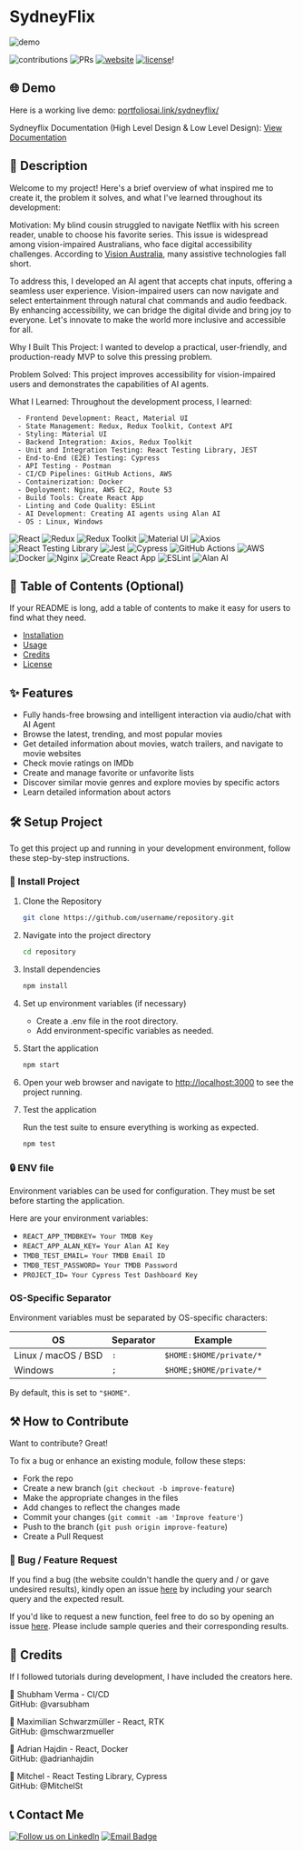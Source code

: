 # SydneyFlix

![demo](https://github.com/user-attachments/assets/2aeefcd4-bf5e-4f0c-9e35-c44b0417a146)


![contributions](https://img.shields.io/badge/all_contributors-1-orange.svg)
![PRs](https://img.shields.io/badge/PRs-welcome-ff69b4.svg?style=shields)
[![website](https://img.shields.io/website-up-down-green-red/http/shields.io.svg)](https://ec2-51-21-44-213.eu-north-1.compute.amazonaws.com/sydneyflix/)
[![license](https://img.shields.io/badge/license-MIT-blue.svg)](LICENSE)!

## 🌐 Demo

Here is a working live demo: [portfoliosai.link/sydneyflix/](https://portfoliosai.link/sydneyflix/)

Sydneyflix Documentation (High Level Design & Low Level Design): [View Documentation](https://docs.google.com/document/d/1pBgBPbBMO60-6_7gbj91j6n6Ci0ZEkLfDhCCxWZDkgo/edit?usp=sharing)


## 📝 Description
Welcome to my project! Here's a brief overview of what inspired me to create it, the problem it solves, and what I've learned throughout its development:


Motivation:
My blind cousin struggled to navigate Netflix with his screen reader, unable to choose his favorite series. This issue is widespread among vision-impaired Australians, who face digital accessibility challenges. According to [Vision Australia](https://www.visionaustralia.org/business-consulting/digital-access/assistive-technology-survey/overview), many assistive technologies fall short.

To address this, I developed an AI agent that accepts chat inputs, offering a seamless user experience. Vision-impaired users can now navigate and select entertainment through natural chat commands and audio feedback.
By enhancing accessibility, we can bridge the digital divide and bring joy to everyone. Let's innovate to make the world more inclusive and accessible for all.


Why I Built This Project: I wanted to develop a practical, user-friendly, and production-ready MVP to solve this pressing problem.

Problem Solved: This project improves accessibility for vision-impaired users and demonstrates the capabilities of AI agents.

What I Learned: Throughout the development process, I learned:



      - Frontend Development: React, Material UI
      - State Management: Redux, Redux Toolkit, Context API
      - Styling: Material UI
      - Backend Integration: Axios, Redux Toolkit
      - Unit and Integration Testing: React Testing Library, JEST
      - End-to-End (E2E) Testing: Cypress
      - API Testing - Postman
      - CI/CD Pipelines: GitHub Actions, AWS
      - Containerization: Docker
      - Deployment: Nginx, AWS EC2, Route 53
      - Build Tools: Create React App
      - Linting and Code Quality: ESLint
      - AI Development: Creating AI agents using Alan AI
      - OS : Linux, Windows

![React](https://img.shields.io/badge/React-20232A?style=for-the-badge&logo=react&logoColor=61DAFB)
![Redux](https://img.shields.io/badge/Redux-593D88?style=for-the-badge&logo=redux&logoColor=white)
![Redux Toolkit](https://img.shields.io/badge/Redux_Toolkit-593D88?style=for-the-badge&logo=redux&logoColor=white)
![Material UI](https://img.shields.io/badge/Material--UI-0081CB?style=for-the-badge&logo=material-ui&logoColor=white)
![Axios](https://img.shields.io/badge/Axios-5A29E4?style=for-the-badge&logo=axios&logoColor=white)
![React Testing Library](https://img.shields.io/badge/React_Testing_Library-E33332?style=for-the-badge&logo=testing-library&logoColor=white)
![Jest](https://img.shields.io/badge/Jest-C21325?style=for-the-badge&logo=jest&logoColor=white)
![Cypress](https://img.shields.io/badge/Cypress-17202C?style=for-the-badge&logo=cypress&logoColor=white)
![GitHub Actions](https://img.shields.io/badge/GitHub_Actions-2088FF?style=for-the-badge&logo=github-actions&logoColor=white)
![AWS](https://img.shields.io/badge/AWS-232F3E?style=for-the-badge&logo=amazon-aws&logoColor=white)
![Docker](https://img.shields.io/badge/Docker-2496ED?style=for-the-badge&logo=docker&logoColor=white)
![Nginx](https://img.shields.io/badge/Nginx-009639?style=for-the-badge&logo=nginx&logoColor=white)
![Create React App](https://img.shields.io/badge/Create_React_App-09D3AC?style=for-the-badge&logo=create-react-app&logoColor=white)
![ESLint](https://img.shields.io/badge/ESLint-4B32C3?style=for-the-badge&logo=eslint&logoColor=white)
![Alan AI](https://img.shields.io/badge/Alan_AI-0F80AA?style=for-the-badge&logo=alanai&logoColor=white)



## 📖 Table of Contents (Optional)

If your README is long, add a table of contents to make it easy for users to find what they need.

- [Installation](#installation)
- [Usage](#usage)
- [Credits](#credits)
- [License](#license)

## ✨ Features

- Fully hands-free browsing and intelligent interaction via audio/chat with AI Agent
- Browse the latest, trending, and most popular movies
- Get detailed information about movies, watch trailers, and navigate to movie websites
- Check movie ratings on IMDb
- Create and manage favorite or unfavorite lists
- Discover similar movie genres and explore movies by specific actors
- Learn detailed information about actors

## 🛠️ Setup Project

To get this project up and running in your development environment, follow these step-by-step instructions.


### 🚀 Install Project

1. Clone the Repository

   ```bash
   git clone https://github.com/username/repository.git
   ```

2. Navigate into the project directory

   ```bash
   cd repository
   ```

3. Install dependencies

   ```bash
   npm install
   ```

4. Set up environment variables (if necessary)

   - Create a .env file in the root directory.
   - Add environment-specific variables as needed.

5. Start the application

   ```bash
   npm start
   ```

6. Open your web browser and navigate to <a href="http://localhost:3000" target="_blank">http://localhost:3000</a> to see the project running.

7. Test the application

   Run the test suite to ensure everything is working as expected.

   ```bash
   npm test
   ```
### 🔒 ENV file

Environment variables can be used for configuration. They must be set before starting the application.

Here are your environment variables:

- `REACT_APP_TMDBKEY= Your TMDB Key `
- `REACT_APP_ALAN_KEY= Your Alan AI Key`
- `TMDB_TEST_EMAIL= Your TMDB Email ID` 
- `TMDB_TEST_PASSWORD= Your TMDB Password `
- `PROJECT_ID= Your Cypress Test Dashboard Key` 

### OS-Specific Separator

Environment variables must be separated by OS-specific characters:

| OS                  | Separator | Example                    |
| ------------------- | --------- | -------------------------- |
| Linux / macOS / BSD | `:`       | `$HOME:$HOME/private/*`    |
| Windows             | `;`       | `$HOME;$HOME/private/*`    |

By default, this is set to `"$HOME"`.

## ⚒️ How to Contribute

Want to contribute? Great!

To fix a bug or enhance an existing module, follow these steps:

- Fork the repo
- Create a new branch (`git checkout -b improve-feature`)
- Make the appropriate changes in the files
- Add changes to reflect the changes made
- Commit your changes (`git commit -am 'Improve feature'`)
- Push to the branch (`git push origin improve-feature`)
- Create a Pull Request

### 📩 Bug / Feature Request

If you find a bug (the website couldn't handle the query and / or gave undesired results), kindly open an issue [here](https://github.com/AshwanthSai/SydneyFlix-Generative-AI/issues/new) by including your search query and the expected result.

If you'd like to request a new function, feel free to do so by opening an issue [here](https://github.com/AshwanthSai/SydneyFlix-Generative-AI/issues/new). Please include sample queries and their corresponding results.

## 📜 Credits

If I followed tutorials during development, I have included the creators here.

👩 Shubham Verma - CI/CD <br> 
GitHub: @varsubham

👦 Maximilian Schwarzmüller - React, RTK <br>
GitHub: @mschwarzmueller

👦 Adrian Hajdin - React, Docker <br>
GitHub: @adrianhajdin

👦 Mitchel - React Testing Library, Cypress <br>
GitHub: @MitchelSt


## 📞 Contact Me

[![Follow us on LinkedIn](https://img.shields.io/badge/LinkedIn-AshwanthSai-blue?style=flat&logo=linkedin&logoColor=b0c0c0&labelColor=363D44)](https://www.linkedin.com/in/a-sai/)
[![Email Badge](https://img.shields.io/badge/Gmail-Contact_Me-green?style=flat-square&logo=gmail&logoColor=FFFFFF&labelColor=3A3B3C&color=62F1CD)](mailto:ashwanth.saie@gmail.com)


